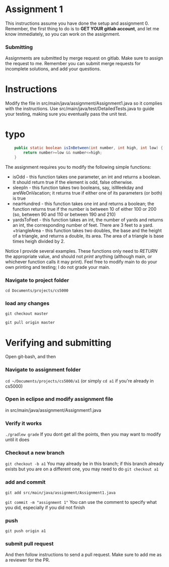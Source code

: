 Assignment 1
===

This instructions assume you have done the setup and assignment 0. Remember, the first thing to do is to **GET YOUR gitlab account**, and let me know immediately, so you can work on the assignment. 

### Submitting
Assignments are submitted by merge request on gitlab. Make sure to assign the request to me. Remember you can submit merge requests for incomplete solutions, and add your questions.


# Instructions

Modify the file in src/main/java/assignment/Assignment1.java so it complies with the instructions. Use src/main/java/test/DetailedTests.java to guide your testing, making sure you eventually pass the unit test.

# typo
```java
    public static boolean isInBetween(int number, int high, int low) {
        return number>=low && number<=high;
    }
```

The assignment requires you to modify the following simple functions:
+ isOdd - this function takes one parameter, an int and returns a boolean. It should return true if the element is odd, false otherwise.
+ sleepIn - this function takes two booleans, say, isWeekday and areWeOnVacation; it returns true if either one of its parameters (or both) is true
+ nearHundred - this function takes one int and returns a boolean; the function returns true if the number is between 10 of either 100 or 200 (so, between 90 and 110 or between 190 and 210)
+ yardsToFeet - this function takes an int, the number of yards and returns an int, the corresponding number of feet. There are 3 feet to a yard.
+triangleArea - this function takes two doubles, the base and the height of a triangle, and returns a double, its area. The area of a triangle is base times heigh divided by 2.

Notice I provide several examples. These functions only need to *RETURN* the appropriate value, and should not *print* anything (although main, or whichever function calls it may print). Feel free to modify main to do your own printing and testing; I do not grade your main.

### Navigate to project folder
```cd Documents/projects/cs5000```

### load any changes
```git checkout master```

```git pull origin master```


# Verifying and submitting

Open git-bash, and then

### Navigate to assignment folder
```cd ~/Documents/projects/cs5000/a1```   (or simply ```cd a1``` if you're already in cs5000)

### Open in eclipse and modify assignment file
in src/main/java/assignment/Assignment1.java

### Verify it works
```./gradlew grade```
If you dont get all the points, then you may want to modify until it does


### Checkout a new branch
```git checkout -b a1``` 
You may already be in this branch; if this branch already exists but you are on a different one, you may need to do ```git checkout a1```

### add and commit

```git add src/main/java/assignment/Assignment1.java```

```git commit -m "assignment 1"```
You can use the comment to specify what you did, especially if you did not finish

### push
```git push origin a1```

### submit pull request

And then follow instructions to send a pull request. Make sure to add me as a reviewer for the PR.
